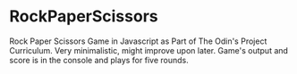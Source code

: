 # RockPaperScissors
Rock Paper Scissors Game in Javascript as Part of The Odin's Project Curriculum. Very minimalistic, might improve upon later. Game's output and score is in the console and plays for five rounds.

